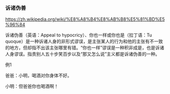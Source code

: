 ### 诉诸伪善
https://zh.wikipedia.org/wiki/%E8%A8%B4%E8%AB%B8%E5%81%BD%E5%96%84

诉诸伪善（英语：Appeal to hypocricy）、你也一样或你也是（拉丁语：Tu quoque）是一种诉诸人身的非形式谬误，是主张某人的行为和他的主张有不一致的地方，但却指不出该主张哪里有错。“你也一样”谬误是一种积非成是，也是诉诸人身谬误。指责别人五十步笑百步以及“那又怎么说”主义都是诉诸伪善的一种。

例1

爸爸：小明，喝酒对你身体不好。

小明：但爸爸你也喝酒啊！
